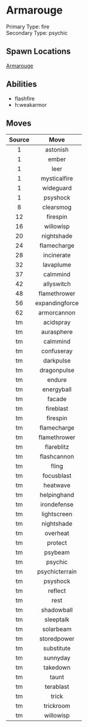# Armarouge  
Primary Type: fire  
Secondary Type: psychic  
  
## Spawn Locations  
[Armarouge](/data/spawn_presets/armarouge.md)  
  
## Abilities  
  * flashfire
  * h:weakarmor
  
  
## Moves  
  
| Source | Move |  
|:---:|:---:|  
| 1 | astonish |  
| 1 | ember |  
| 1 | leer |  
| 1 | mysticalfire |  
| 1 | wideguard |  
| 1 | psyshock |  
| 8 | clearsmog |  
| 12 | firespin |  
| 16 | willowisp |  
| 20 | nightshade |  
| 24 | flamecharge |  
| 28 | incinerate |  
| 32 | lavaplume |  
| 37 | calmmind |  
| 42 | allyswitch |  
| 48 | flamethrower |  
| 56 | expandingforce |  
| 62 | armorcannon |  
| tm | acidspray |  
| tm | aurasphere |  
| tm | calmmind |  
| tm | confuseray |  
| tm | darkpulse |  
| tm | dragonpulse |  
| tm | endure |  
| tm | energyball |  
| tm | facade |  
| tm | fireblast |  
| tm | firespin |  
| tm | flamecharge |  
| tm | flamethrower |  
| tm | flareblitz |  
| tm | flashcannon |  
| tm | fling |  
| tm | focusblast |  
| tm | heatwave |  
| tm | helpinghand |  
| tm | irondefense |  
| tm | lightscreen |  
| tm | nightshade |  
| tm | overheat |  
| tm | protect |  
| tm | psybeam |  
| tm | psychic |  
| tm | psychicterrain |  
| tm | psyshock |  
| tm | reflect |  
| tm | rest |  
| tm | shadowball |  
| tm | sleeptalk |  
| tm | solarbeam |  
| tm | storedpower |  
| tm | substitute |  
| tm | sunnyday |  
| tm | takedown |  
| tm | taunt |  
| tm | terablast |  
| tm | trick |  
| tm | trickroom |  
| tm | willowisp |  
  
